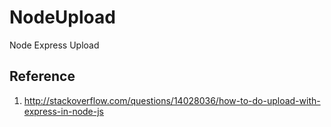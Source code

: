 NodeUpload
==========

Node Express Upload

Reference
---------

1. http://stackoverflow.com/questions/14028036/how-to-do-upload-with-express-in-node-js

